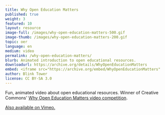 ```yaml
---
title: Why Open Education Matters
published: true
weight: 3
featured: 10
layout: resource
image-full: /images/why-open-education-matters-500.gif
image-thumb: /images/why-open-education-matters-200.gif
topic: oer
language: en
medium: video
permalink: /why-open-education-matters/
blurb: Animated introduction to open educational resources.
downloadurl: https://archive.org/details/WhyOpenEducationMatters
embed: <iframe src="https://archive.org/embed/WhyOpenEducationMatters" width="640" height="360" frameborder="0" webkitallowfullscreen="true" mozallowfullscreen="true" allowfullscreen></iframe>
author: Blink Tower
license: CC BY-SA 3.0
---
```


Fun, animated video about open educational resources. Winner of Creative Commons' [Why Open Education Matters video competition](http://creativecommons.org/weblog/entry/33343).

[Also available on Vimeo.](http://vimeo.com/43401199)
